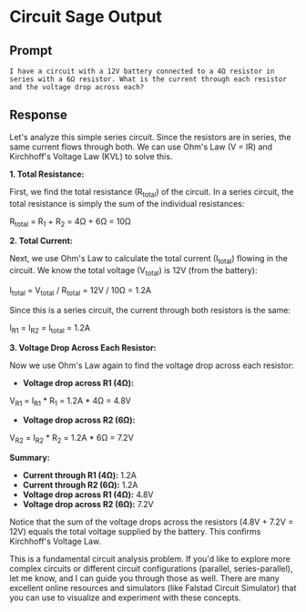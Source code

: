 # Circuit Sage Output
## Prompt
```
I have a circuit with a 12V battery connected to a 4Ω resistor in series with a 6Ω resistor. What is the current through each resistor and the voltage drop across each?
```
## Response
Let's analyze this simple series circuit.  Since the resistors are in series, the same current flows through both. We can use Ohm's Law (V = IR) and Kirchhoff's Voltage Law (KVL) to solve this.

**1. Total Resistance:**

First, we find the total resistance (R<sub>total</sub>) of the circuit.  In a series circuit, the total resistance is simply the sum of the individual resistances:

R<sub>total</sub> = R<sub>1</sub> + R<sub>2</sub> = 4Ω + 6Ω = 10Ω

**2. Total Current:**

Next, we use Ohm's Law to calculate the total current (I<sub>total</sub>) flowing in the circuit.  We know the total voltage (V<sub>total</sub>) is 12V (from the battery):

I<sub>total</sub> = V<sub>total</sub> / R<sub>total</sub> = 12V / 10Ω = 1.2A

Since this is a series circuit, the current through both resistors is the same:

I<sub>R1</sub> = I<sub>R2</sub> = I<sub>total</sub> = 1.2A

**3. Voltage Drop Across Each Resistor:**

Now we use Ohm's Law again to find the voltage drop across each resistor:

* **Voltage drop across R1 (4Ω):**

V<sub>R1</sub> = I<sub>R1</sub> * R<sub>1</sub> = 1.2A * 4Ω = 4.8V

* **Voltage drop across R2 (6Ω):**

V<sub>R2</sub> = I<sub>R2</sub> * R<sub>2</sub> = 1.2A * 6Ω = 7.2V

**Summary:**

* **Current through R1 (4Ω):** 1.2A
* **Current through R2 (6Ω):** 1.2A
* **Voltage drop across R1 (4Ω):** 4.8V
* **Voltage drop across R2 (6Ω):** 7.2V

Notice that the sum of the voltage drops across the resistors (4.8V + 7.2V = 12V) equals the total voltage supplied by the battery. This confirms Kirchhoff's Voltage Law.

This is a fundamental circuit analysis problem.  If you'd like to explore more complex circuits or different circuit configurations (parallel, series-parallel), let me know, and I can guide you through those as well.  There are many excellent online resources and simulators (like Falstad Circuit Simulator) that you can use to visualize and experiment with these concepts.
